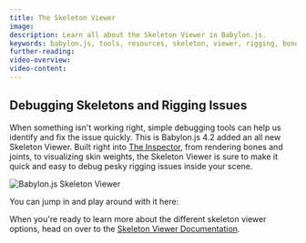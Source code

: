 ```yaml
---
title: The Skeleton Viewer
image: 
description: Learn all about the Skeleton Viewer in Babylon.js.
keywords: babylon.js, tools, resources, skeleton, viewer, rigging, bones
further-reading:
video-overview:
video-content:
---
```


## Debugging Skeletons and Rigging Issues

When something isn't working right, simple debugging tools can help us identify and fix the issue quickly. This is Babylon.js 4.2 added an all new Skeleton Viewer. Built right into [The Inspector](/toolsAndResources/tools/inspector), from rendering bones and joints, to visualizing skin weights, the Skeleton Viewer is sure to make it quick and easy to debug pesky rigging issues inside your scene.

<img src="/img/tools/skeletonViewer.jpg" title="Babylon.js Skeleton Viewer"/>

You can jump in and play around with it here: <Playground id="#KK9Z6D#1" title="Skeleton Viewer" description="Simple example of the skeleton viewer in The Inspector." image=""/>

When you're ready to learn more about the different skeleton viewer options, head on over to the [Skeleton Viewer Documentation](/toolsAndResources/tools/inspector#bones-viewer).